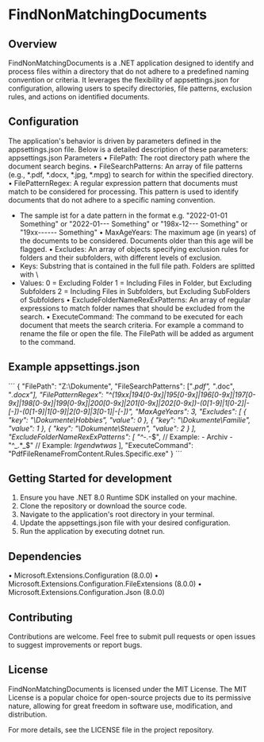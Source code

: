 ﻿# FindNonMatchingDocuments
## Overview
FindNonMatchingDocuments is a .NET application designed to identify and process files within a directory that do not adhere to a predefined naming convention or criteria. It leverages the flexibility of appsettings.json for configuration, allowing users to specify directories, file patterns, exclusion rules, and actions on identified documents.

## Configuration
The application's behavior is driven by parameters defined in the appsettings.json file. Below is a detailed description of these parameters:
appsettings.json Parameters
•	FilePath: The root directory path where the document search begins.
•	FileSearchPatterns: An array of file patterns (e.g., *.pdf, *.docx, *.jpg, *.mpg) to search for within the specified directory.
•	FilePatternRegex: A regular expression pattern that documents must match to be considered for processing. This pattern is used to identify documents that do not adhere to a specific naming convention.
  - The sample ist for a date pattern in the format e.g. "2022-01-01 Something" or "2022-01--- Something" or "198x-12--- Something" or "19xx------ Something"
•	MaxAgeYears: The maximum age (in years) of the documents to be considered. Documents older than this age will be flagged.
•	Excludes: An array of objects specifying exclusion rules for folders and their subfolders, with different levels of exclusion.
  - Keys: 
    Substring that is contained in the full file path. Folders are splitted with \\
  - Values:
    0 = Excluding Folder
    1 = Including Files in Folder, but Excluding Subfolders
    2 = Including Files in Subfolders, but Excluding SubFolders of Subfolders
•	ExcludeFolderNameRexExPatterns: An array of regular expressions to match folder names that should be excluded from the search.
•	ExecuteCommand: The command to be executed for each document that meets the search criteria. For example a command to rename the file or open the file. The FilePath will be added as argument to the command.

## Example appsettings.json
´´´
{
  "FilePath": "Z:\\Dokumente",
  "FileSearchPatterns": ["*.pdf", "*.doc", "*.docx"],
  "FilePatternRegex": "^(19xx|194[0-9x]|195[0-9x]|196[0-9x]|197[0-9x]|198[0-9x]|199[0-9x]|200[0-9x]|201[0-9x]|202[0-9x])-(0[1-9]|1[0-2]|-[-])-(0[1-9]|1[0-9]|2[0-9]|3[0-1]|-[-])",
  "MaxAgeYears": 3,
  "Excludes": [
    { "key": "\\Dokumente\\Hobbies", "value": 0 },
    { "key": "\\Dokumente\\Familie", "value": 1 },
    { "key": "\\Dokumente\\Steuern", "value": 2 }
  ],
  "ExcludeFolderNameRexExPatterns": [
    "^-.*-$", // Example: - Archiv - 
    "^_.*_$"  // Example: _Irgendwtwas_ 
  ],
  "ExecuteCommand": "PdfFileRenameFromContent.Rules.Specific.exe"
}
´´´

## Getting Started for development
1.	Ensure you have .NET 8.0 Runtime SDK installed on your machine.
2.	Clone the repository or download the source code.
3.	Navigate to the application's root directory in your terminal.
4.	Update the appsettings.json file with your desired configuration.
5.	Run the application by executing dotnet run.

## Dependencies
•	Microsoft.Extensions.Configuration (8.0.0)
•	Microsoft.Extensions.Configuration.FileExtensions (8.0.0)
•	Microsoft.Extensions.Configuration.Json (8.0.0)

## Contributing
Contributions are welcome. Feel free to submit pull requests or open issues to suggest improvements or report bugs.

## License
FindNonMatchingDocuments is licensed under the MIT License. The MIT License is a popular choice for open-source projects due to its permissive nature, allowing for great freedom in software use, modification, and distribution.

For more details, see the LICENSE file in the project repository.
